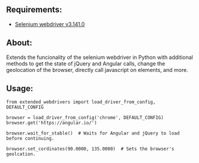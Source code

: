 ## Requirements:

* [Selenium webdriver v3.141.0](https://pypi.org/project/selenium/)

## About:

Extends the funcionality of the selenium webdriver in Python with additional methods to get the state of jQuery and Angular calls, change the geolocation of the browser, directly call javascript on elements, and more.

## Usage:

    from extended_webdrivers import load_driver_from_config, DEFAULT_CONFIG

    browser = load_driver_from_config('chrome', DEFAULT_CONFIG)
    browser.get('https://angular.io/')

    browser.wait_for_stable()  # Waits for Angular and jQuery to load before continuing.

    browser.set_cordinates(90.0000, 135.0000)  # Sets the browser's geolcation.